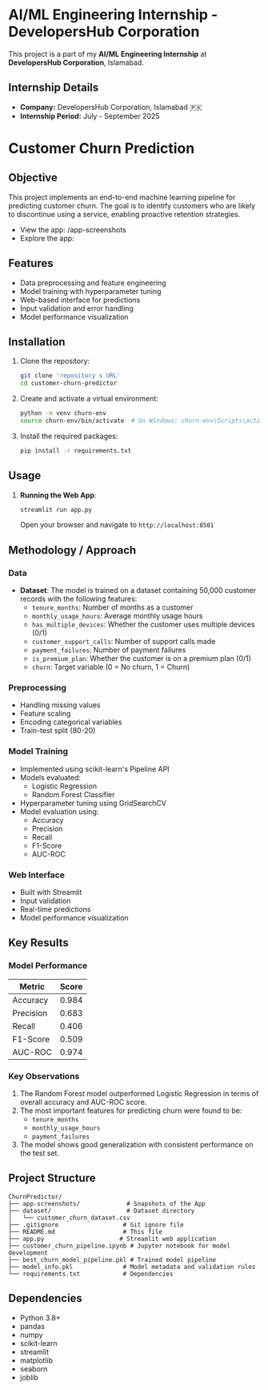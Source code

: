 # AI/ML Engineering Internship - DevelopersHub Corporation

This project is a part of my **AI/ML Engineering Internship** at **DevelopersHub Corporation**, Islamabad.

## Internship Details

- **Company:** DevelopersHub Corporation, Islamabad 🇵🇰
- **Internship Period:** July - September 2025

# Customer Churn Prediction

## Objective
This project implements an end-to-end machine learning pipeline for predicting customer churn. The goal is to identify customers who are likely to discontinue using a service, enabling proactive retention strategies.

- View the app: /app-screenshots
- Explore the app: 

## Features
- Data preprocessing and feature engineering
- Model training with hyperparameter tuning
- Web-based interface for predictions
- Input validation and error handling
- Model performance visualization

## Installation

1. Clone the repository:
   ```bash
   git clone 'repository s URL'
   cd customer-churn-predictor
   ```

2. Create and activate a virtual environment:
   ```bash
   python -m venv churn-env
   source churn-env/bin/activate  # On Windows: churn-env\Scripts\activate
   ```

3. Install the required packages:
   ```bash
   pip install -r requirements.txt
   ```

## Usage

1. **Running the Web App**:
   ```bash
   streamlit run app.py
   ```
   Open your browser and navigate to `http://localhost:8501`

## Methodology / Approach

### Data
- **Dataset**: The model is trained on a dataset containing 50,000 customer records with the following features:
  - `tenure_months`: Number of months as a customer
  - `monthly_usage_hours`: Average monthly usage hours
  - `has_multiple_devices`: Whether the customer uses multiple devices (0/1)
  - `customer_support_calls`: Number of support calls made
  - `payment_failures`: Number of payment failures
  - `is_premium_plan`: Whether the customer is on a premium plan (0/1)
  - `churn`: Target variable (0 = No churn, 1 = Churn)

### Preprocessing
- Handling missing values
- Feature scaling
- Encoding categorical variables
- Train-test split (80-20)

### Model Training
- Implemented using scikit-learn's Pipeline API
- Models evaluated:
  - Logistic Regression
  - Random Forest Classifier
- Hyperparameter tuning using GridSearchCV
- Model evaluation using:
  - Accuracy
  - Precision
  - Recall
  - F1-Score
  - AUC-ROC

### Web Interface
- Built with Streamlit
- Input validation
- Real-time predictions
- Model performance visualization

## Key Results

### Model Performance

| **Metric**   | **Score** |
|--------------|-----------|
| Accuracy     | 0.984     |
| Precision    | 0.683     |
| Recall       | 0.406     |
| F1-Score     | 0.509     |
| AUC-ROC      | 0.974     |

### Key Observations
1. The Random Forest model outperformed Logistic Regression in terms of overall accuracy and AUC-ROC score.
2. The most important features for predicting churn were found to be:
   - `tenure_months`
   - `monthly_usage_hours`
   - `payment_failures`
3. The model shows good generalization with consistent performance on the test set.

## Project Structure
```
ChurnPredictor/
├── app-screenshots/             # Snapshots of the App
├── dataset/                     # Dataset directory
│   └── customer_churn_dataset.csv
├── .gitignore                  # Git ignore file
├── README.md                   # This file
├── app.py                     # Streamlit web application
├── customer_churn_pipeline.ipynb # Jupyter notebook for model development
├── best_churn_model_pipeline.pkl # Trained model pipeline
├── model_info.pkl              # Model metadata and validation rules
└── requirements.txt            # Dependencies
```

## Dependencies
- Python 3.8+
- pandas
- numpy
- scikit-learn
- streamlit
- matplotlib
- seaborn
- joblib